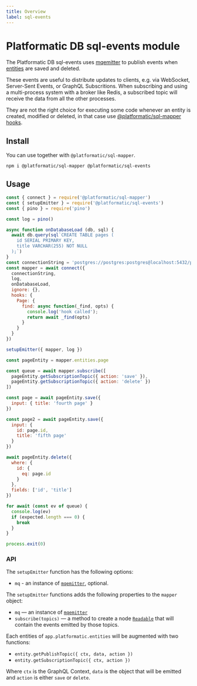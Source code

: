 ```yaml
---
title: Overview
label: sql-events
---
```


# Platformatic DB sql-events module

The Platformatic DB sql-events uses [mqemitter](http://npm.im/mqemitter) to publish events when [entities](/reference/sql-mapper/entities/introduction.md) are saved and deleted.

These events are useful to distribute updates to clients, e.g. via WebSocket, Server-Sent Events, or GraphQL Subscritions.
When subscribing and using a multi-process system with a broker like Redis, a subscribed topic will receive the data from all
the other processes.

They are not the right choice for executing some code whenever an entity is created, modified or deleted, in that case
use [@platformatic/sql-mapper hooks](/reference/sql-mapper/entities/hooks.md).

## Install

You can use together with `@platformatic/sql-mapper`.

```
npm i @platformatic/sql-mapper @platformatic/sql-events
```

## Usage

```javascript
const { connect } = require('@platformatic/sql-mapper')
const { setupEmitter } = require('@platformatic/sql-events')
const { pino } = require('pino')

const log = pino()

async function onDatabaseLoad (db, sql) {
  await db.query(sql`CREATE TABLE pages (
    id SERIAL PRIMARY KEY,
    title VARCHAR(255) NOT NULL
  );`)
}
const connectionString = 'postgres://postgres:postgres@localhost:5432/postgres'
const mapper = await connect({
  connectionString,
  log,
  onDatabaseLoad,
  ignore: {},
  hooks: {
    Page: {
      find: async function(_find, opts) {
        console.log('hook called');
        return await _find(opts)
      }
    }
  }
})

setupEmitter({ mapper, log })

const pageEntity = mapper.entities.page

const queue = await mapper.subscribe([
  pageEntity.getSubscriptionTopic({ action: 'save' }),
  pageEntity.getSubscriptionTopic({ action: 'delete' })
])

const page = await pageEntity.save({
  input: { title: 'fourth page' }
})

const page2 = await pageEntity.save({
  input: {
    id: page.id,
    title: 'fifth page'
  }
})

await pageEntity.delete({
  where: {
    id: {
      eq: page.id
    }
  },
  fields: ['id', 'title']
})

for await (const ev of queue) {
  console.log(ev)
  if (expected.length === 0) {
    break
  }
}

process.exit(0)
```

### API

The `setupEmitter` function has the following options:

* `mq` - an instance of [`mqemitter`](https://npm.im/mqemitter), optional.

The `setupEmitter` functions adds the following properties to the `mapper` object:

- `mq` — an instance of [`mqemitter`](https://npm.im/mqemitter)
- `subscribe(topics)` — a method to create a node [`Readable`](https://nodejs.org/api/stream.html#new-streamreadableoptions)
  that will contain the events emitted by those topics.

Each entities of `app.platformatic.entities` will be augmented with two functions:

* `entity.getPublishTopic({ ctx, data, action })` 
* `entity.getSubscriptionTopic({ ctx, action })`

Where `ctx` is the GraphQL Context, `data` is the object that will be emitted and `action` is either `save` or `delete`.
